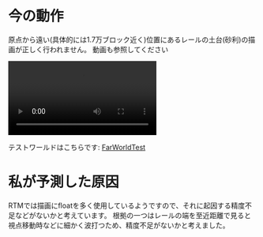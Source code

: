 # 今の動作

原点から遠い(具体的には1.7万ブロック近く)位置にあるレールの土台(砂利)の描画が正しく行われません。
動画も参照してください

![チラチラする様子](./mc-recorded.mp4)

テストワールドはこちらです: [FarWorldTest](./FarWorldTest.zip)

# 私が予測した原因

RTMでは描画にfloatを多く使用しているようですので、それに起因する精度不足などがないかと考えています。
根拠の一つはレールの端を至近距離で見ると視点移動時などに細かく波打つため、精度不足がないかと考えました。

